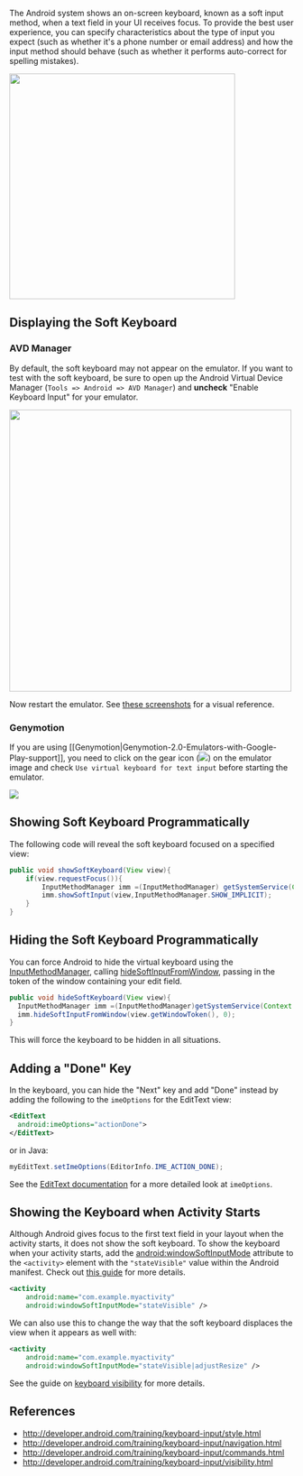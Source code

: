 The Android system shows an on-screen keyboard, known as a soft input method, when a text field in your UI receives focus. To provide the best user experience, you can specify characteristics about the type of input you expect (such as whether it's a phone number or email address) and how the input method should behave (such as whether it performs auto-correct for spelling mistakes).

<img src="http://i.imgur.com/vIMWbX9.png" width="400" />

## Displaying the Soft Keyboard

### AVD Manager

By default, the soft keyboard may not appear on the emulator. If you want to test with the soft keyboard, be sure to open up the Android Virtual Device Manager (`Tools => Android => AVD Manager`) and **uncheck** "Enable Keyboard Input" for your emulator. 

<img src="http://i.imgur.com/hlPAVYG.png" width="500" /> 

Now restart the emulator. See [these screenshots](http://imgur.com/a/kf1s9) for a visual reference.

### Genymotion

If you are using [[Genymotion|Genymotion-2.0-Emulators-with-Google-Play-support]], you need to click on the gear icon (<img src="https://imgur.com/HRxr9Sm.png"/>) on the emulator image and check `Use virtual keyboard for text input` before starting the emulator.

<img src="http://imgur.com/xNxupXW.png"/>

## Showing Soft Keyboard Programmatically 

The following code will reveal the soft keyboard focused on a specified view:

```java
public void showSoftKeyboard(View view){
    if(view.requestFocus()){
        InputMethodManager imm =(InputMethodManager) getSystemService(Context.INPUT_METHOD_SERVICE);
        imm.showSoftInput(view,InputMethodManager.SHOW_IMPLICIT);
    }
}
```

## Hiding the Soft Keyboard Programmatically

You can force Android to hide the virtual keyboard using the [InputMethodManager](http://developer.android.com/reference/android/view/inputmethod/InputMethodManager.html), calling [hideSoftInputFromWindow](http://developer.android.com/reference/android/view/inputmethod/InputMethodManager.html#hideSoftInputFromWindow%28android.os.IBinder,%20int%29), passing in the token of the window containing your edit field.

```java
public void hideSoftKeyboard(View view){
  InputMethodManager imm =(InputMethodManager)getSystemService(Context.INPUT_METHOD_SERVICE);
  imm.hideSoftInputFromWindow(view.getWindowToken(), 0);
}
```

This will force the keyboard to be hidden in all situations. 

## Adding a "Done" Key

In the keyboard, you can hide the "Next" key and add "Done" instead by adding the following to the `imeOptions` for the EditText view:

```xml
<EditText
  android:imeOptions="actionDone">
</EditText>
```

or in Java:

```java
myEditText.setImeOptions(EditorInfo.IME_ACTION_DONE);
```

See the [EditText documentation](http://developer.android.com/reference/android/widget/TextView.html#attr_android%3aimeActionLabel) for a more detailed look at `imeOptions`.

## Showing the Keyboard when Activity Starts

Although Android gives focus to the first text field in your layout when the activity starts, it does not show the soft keyboard. To show the keyboard when your activity starts, add the [android:windowSoftInputMode](http://developer.android.com/guide/topics/manifest/activity-element.html#wsoft) attribute to the `<activity>` element with the `"stateVisible"` value within the Android manifest. Check out [this guide](http://developer.android.com/training/keyboard-input/visibility.html#ShowOnStart) for more details.

```xml
<activity
    android:name="com.example.myactivity"
    android:windowSoftInputMode="stateVisible" />
```

We can also use this to change the way that the soft keyboard displaces the view when it appears as well with:

```xml
<activity
    android:name="com.example.myactivity"
    android:windowSoftInputMode="stateVisible|adjustResize" />
```

See the guide on [keyboard visibility](http://developer.android.com/training/keyboard-input/visibility.html) for more details.

## References

 * <http://developer.android.com/training/keyboard-input/style.html>
 * <http://developer.android.com/training/keyboard-input/navigation.html>
 * <http://developer.android.com/training/keyboard-input/commands.html>
 * <http://developer.android.com/training/keyboard-input/visibility.html>